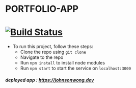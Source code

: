 # PORTFOLIO-APP

# [![Build Status](https://travis-ci.org/johnswong14/portfolio.svg?branch=master)](https://travis-ci.org/johnswong14/portfolio)

-   To run this project, follow these steps:
    -   Clone the repo using `git clone`
    -   Navigate to the repo
    -   Run `npm install` to install node modules
    -   Run `npm start` to start the service on `localhost:3000`

##### deployed app : https://johnsonwong.dev
